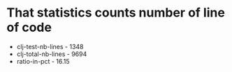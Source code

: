 # That statistics counts number of line of code
* clj-test-nb-lines - 1348
* clj-total-nb-lines - 9694
* ratio-in-pct - 16.15